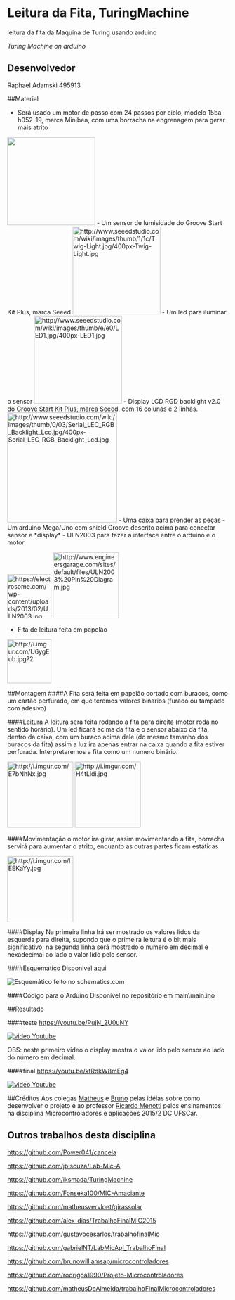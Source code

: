 # Leitura da Fita, TuringMachine
leitura da fita da Maquina de Turing usando arduino

*Turing Machine on arduino*


## Desenvolvedor
Raphael Adamski 495913

##Material
 - Será usado um motor de passo com 24 passos por ciclo, modelo 15ba-h052-19, marca Minibea, com uma borracha na engrenagem para gerar mais atrito
 
 <img src="https://raw.githubusercontent.com/iksmada/TuringMachine/master/images/1.jpg" width="200">
 - Um sensor de lumisidade do Groove Start Kit Plus, marca Seeed
 
 <img src="https://raw.githubusercontent.com/iksmada/TuringMachine/master/images/2.jpg" alt="http://www.seeedstudio.com/wiki/images/thumb/1/1c/Twig-Light.jpg/400px-Twig-Light.jpg" width="200">
 - Um led para iluminar o sensor
 
 <img src="https://raw.githubusercontent.com/iksmada/TuringMachine/master/images/3.jpg" alt="http://www.seeedstudio.com/wiki/images/thumb/e/e0/LED1.jpg/400px-LED1.jpg" width="200">
 - Display LCD RGD backlight v2.0 do Groove Start Kit Plus, marca Seeed, com 16 colunas e 2 linhas.

 <img src="https://raw.githubusercontent.com/iksmada/TuringMachine/master/images/4.jpg" alt="http://www.seeedstudio.com/wiki/images/thumb/0/03/Serial_LEC_RGB_Backlight_Lcd.jpg/400px-Serial_LEC_RGB_Backlight_Lcd.jpg" width="250">
 - Uma caixa para prender as peças
 - Um arduino Mega/Uno com shield Groove descrito acima para conectar sensor e *display*
 - ULN2003 para fazer a interface entre o arduino e o motor

 <img src="https://raw.githubusercontent.com/iksmada/TuringMachine/master/images/10.jpg" alt="https://electrosome.com/wp-content/uploads/2013/02/ULN2003.jpg" width="100"> <img src="https://raw.githubusercontent.com/iksmada/TuringMachine/master/images/11.jpg" alt="http://www.engineersgarage.com/sites/default/files/ULN2003%20Pin%20Diagram.jpg" width="150">
 - Fita de leitura feita em papelão
 
 <img src="https://raw.githubusercontent.com/iksmada/TuringMachine/master/images/5.jpg" alt="http://i.imgur.com/U6ygEub.jpg?2" height="100">

##Montagem
####A Fita
  será feita em papelão cortado com buracos, como um cartão perfurado, em que teremos valores binarios (furado ou tampado com adesivo)

####Leitura
  A leitura sera feita rodando a fita para direita (motor roda no sentido horário).
  Um led ficará acima da fita e o sensor abaixo da fita, dentro da caixa, com um buraco acima dele (do mesmo tamanho dos buracos da fita) assim a luz ira apenas entrar na caixa quando a fita estiver perfurada.
  Interpretaremos a fita como um numero binário.
  
  <img src="https://raw.githubusercontent.com/iksmada/TuringMachine/master/images/6.jpg" alt="http://i.imgur.com/E7bNhNx.jpg" height="150">
  <img src="https://raw.githubusercontent.com/iksmada/TuringMachine/master/images/7.jpg" alt="http://i.imgur.com/H4tLidi.jpg" height="150">

####Movimentação
  o motor ira girar, assim movimentando a fita, borracha servirá para aumentar o atrito, enquanto as outras partes ficam estáticas
  
  <img src="https://raw.githubusercontent.com/iksmada/TuringMachine/master/images/8.jpg" alt="http://i.imgur.com/lEEKaYy.jpg" height="150">

####Display
  Na primeira linha Irá ser mostrado os valores lidos da esquerda para direita, supondo que o primeira leitura é o bit mais significativo, na segunda linha será mostrado o numero em decimal e ~~hexadecimal~~ ao lado o valor lido pelo sensor.

####Esquemático
  Disponivel [aqui](http://schematics.com/project/turingmachine-24706/)
  
  ![Esquemático feito no schematics.com](https://raw.githubusercontent.com/iksmada/TuringMachine/master/images/9.jpg)

####Código para o Arduino
  Disponível no repositório em main\main.ino
   
##Resultado

####teste
https://youtu.be/PujN_2U0uNY

[![video Youtube](http://img.youtube.com/vi/PujN_2U0uNY/0.jpg)](https://youtu.be/PujN_2U0uNY)

OBS: neste primeiro video o display mostra o valor lido pelo sensor ao lado do número em decimal.

####final
https://youtu.be/ktRdkW8mEg4

[![video Youtube](http://img.youtube.com/vi/ktRdkW8mEg4/0.jpg)](https://youtu.be/ktRdkW8mEg4)


##Créditos
  Aos colegas [Matheus](https://github.com/matheusvervloet) e [Bruno](https://github.com/brunowilliamsap) pelas idéias sobre como desenvolver o projeto e ao professor [Ricardo Menotti](https://github.com/menotti) pelos ensinamentos na disciplina Microcontroladores e aplicações 2015/2 DC UFSCar.

## Outros trabalhos desta disciplina

https://github.com/Power041/cancela

https://github.com/jblsouza/Lab-Mic-A

https://github.com/iksmada/TuringMachine

https://github.com/Fonseka100/MIC-Amaciante

https://github.com/matheusvervloet/girassolar

https://github.com/alex-dias/TrabalhoFinalMIC2015

https://github.com/gustavocesarlos/trabalhofinalMic

https://github.com/gabrielNT/LabMicApl_TrabalhoFinal

https://github.com/brunowilliamsap/microcontroladores

https://github.com/rodrigoa1990/Projeto-Microcontroladores

https://github.com/matheusDeAlmeida/trabalhoFinalMicrocontroladores

